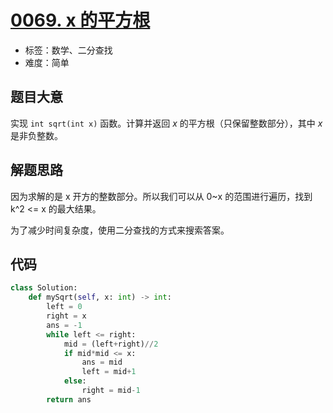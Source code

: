 # [0069. x 的平方根](https://leetcode.cn/problems/sqrtx/)

- 标签：数学、二分查找
- 难度：简单

## 题目大意

实现 `int sqrt(int x)` 函数。计算并返回 *x* 的平方根（只保留整数部分），其中 *x* 是非负整数。

## 解题思路

因为求解的是 x 开方的整数部分。所以我们可以从 0~x 的范围进行遍历，找到 k^2 <= x 的最大结果。

为了减少时间复杂度，使用二分查找的方式来搜索答案。

## 代码

```Python
class Solution:
    def mySqrt(self, x: int) -> int:
        left = 0
        right = x
        ans = -1
        while left <= right:
            mid = (left+right)//2
            if mid*mid <= x:
                ans = mid
                left = mid+1
            else:
                right = mid-1
        return ans
```

